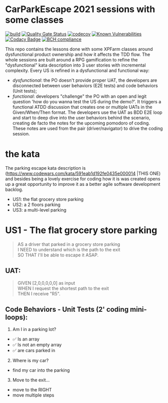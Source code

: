 # CarParkEscape 2021 sessions with some classes
[![build](https://github.com/undeadgrishnackh/CarParkEscape2021/workflows/CI%20Build%20gate./badge.svg)](https://github.com/undeadgrishnackh/CarParkEscape2021/actions?query=workflow%3A%22CI+Build+gate.%22)
[![Quality Gate Status](https://sonarcloud.io/api/project_badges/measure?project=undeadgrishnackh_CarParkEscape2021&metric=alert_status)](https://sonarcloud.io/dashboard?id=undeadgrishnackh_CarParkEscape2021)
[![codecov](https://codecov.io/gh/undeadgrishnackh/CarParkEscape2021/branch/master/graph/badge.svg)](https://codecov.io/gh/undeadgrishnackh/CarParkEscape2021)
[![Known Vulnerabilities](https://snyk.io/test/github/undeadgrishnackh/CarParkEscape2021/badge.svg)](https://snyk.io/test/github/undeadgrishnackh/CarParkEscape2021/)
[![Codacy Badge](https://api.codacy.com/project/badge/Grade/c8e046ebad254148950f6fea8f671594)](https://app.codacy.com/gh/undeadgrishnackh/CarParkEscape2021/dashboard)
[![BCH compliance](https://bettercodehub.com/edge/badge/undeadgrishnackh/CarParkEscape2021?branch=master)](https://bettercodehub.com/)

This repo contains the lessons done with some XPFarm classes around dysfunctional product ownership and how it affects the TDD flow. The whole sessions are built around a RPG gamification to refine the "dysfunctional" kata description into 3 user stories with incremental complexity. Every US is refined in a dysfunctional and functional way:
- *dysfunctional*: the PO doesn't provide proper UAT, the developers are disconnected between user behaviors (E2E tests) and code behaviors (Unit tests);
- *functional*: developers "challenge" the PO with an open and legit question 'how do you wanna test the US during the demo?'. It triggers a functional ATDD discussion that creates one or multiple UATs in the Given/When/Then format. The developers use the UAT as BDD E2E loop and start to deep dive into the user behaviors behind the scenario, creating de facto the notes for the upcoming pomodoro of coding. These notes are used from the pair (driver/navigator) to drive the coding session.

# the kata
The parking escape kata description is (https://www.codewars.com/kata/591eab1d192fe0435e000014 |THIS ONE) and besides being a lovely exercise for coding how it is was created opens up a great opportunity to improve it as a better agile software development backlog.
- US1: the flat grocery store parking
- US2: a 2 floors parking
- US3: a multi-level parking

# US1 - The flat grocery store parking
> AS a driver that parked in a grocery store parking \
> I NEED to understand which is the path to the exit \
> SO THAT I'll be able to escape it ASAP.

## UAT:
>GIVEN [2,0,0,0,0,0] as input \
>WHEN I request the shortest path to the exit \
>THEN I receive "R5".

## Code Behaviors - Unit Tests (2' coding mini-loops):
1. Am I in a parking lot?
 - ✅ Is an array
 - ✅ Is not an empty array
 - ✅ are cars parked in

2. Where is my car? 
 - find my car into the parking

3. Move to the exit... 
 - move to the RIGHT 
 - move multiple steps

